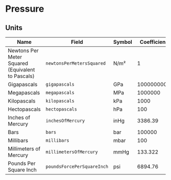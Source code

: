 # Pressure

## Units

| Name                                              | Field                      | Symbol | Coefficient | Constant |
| ------------------------------------------------- | -------------------------- | ------ | ----------- | -------- |
| Newtons Per Meter Squared (Equivalent to Pascals) | `newtonsPerMetersSquared`  | N/m²   | 1           | 0        |
| Gigapascals                                       | `gigapascals`              | GPa    | 1000000000  | 0        |
| Megapascals                                       | `megapascals`              | MPa    | 1000000     | 0        |
| Kilopascals                                       | `kilopascals`              | kPa    | 1000        | 0        |
| Hectopascals                                      | `hectopascals`             | hPa    | 100         | 0        |
| Inches of Mercury                                 | `inchesOfMercury`          | inHg   | 3386.39     | 0        |
| Bars                                              | `bars`                     | bar    | 100000      | 0        |
| Millibars                                         | `millibars`                | mbar   | 100         | 0        |
| Millimeters of Mercury                            | `millimetersOfMercury`     | mmHg   | 133.322     | 0        |
| Pounds Per Square Inch                            | `poundsForcePerSquareInch` | psi    | 6894.76     | 0        |
